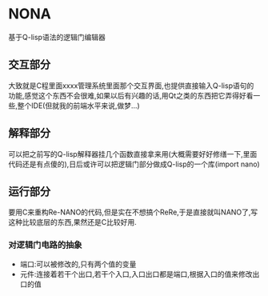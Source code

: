 # NONA
基于Q-lisp语法的逻辑门编辑器

## 交互部分
大致就是C程里面xxxx管理系统里面那个交互界面,也提供直接输入Q-lisp语句的功能,感觉这个东西不会很难,如果以后有兴趣的话,用Qt之类的东西把它弄得好看一些,整个IDE(但就我的前端水平来说,做梦...)
## 解释部分
可以把之前写的Q-lisp解释器挂几个函数直接拿来用(大概需要好好修缮一下,里面代码还是有点傻的),日后或许可以把逻辑门部分做成Q-lisp的一个库(import nano)
## 运行部分
要用C来重构Re-NANO的代码,但是实在不想搞个ReRe,于是直接就叫NANO了,写这种比较底层的东西,果然还是C比较好用.

### 对逻辑门电路的抽象
- 端口:可以被修改的,只有两个值的变量
- 元件:连接着若干个出口,若干个入口,入口出口都是端口,根据入口的值来修改出口的值




